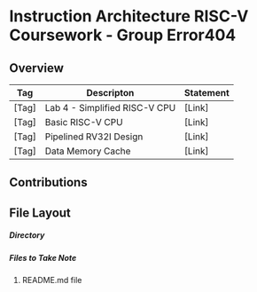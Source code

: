 # Instruction Architecture RISC-V Coursework - Group Error404

## Overview

|Tag	|Descripton			|Statement		|
|-------|-------------------------------|-----------------------|
|[Tag]	| Lab 4 - Simplified RISC-V CPU	|[Link]			|
|[Tag]	|	Basic  RISC-V CPU	| [Link]		|
|[Tag]	|Pipelined RV32I Design		| [Link]		|
|[Tag]	|Data Memory Cache		|[Link]			|


## Contributions

## File Layout

##### Directory

##### Files to Take Note
1. README.md file
